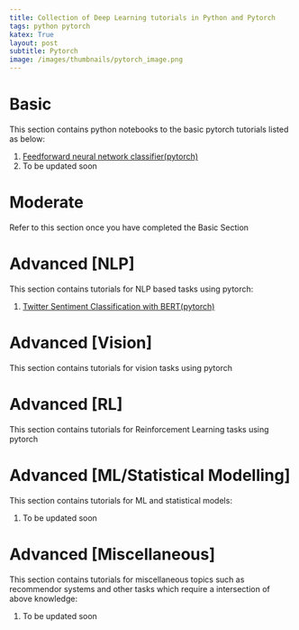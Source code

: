 ```yaml
---
title: Collection of Deep Learning tutorials in Python and Pytorch
tags: python pytorch
katex: True
layout: post
subtitle: Pytorch
image: /images/thumbnails/pytorch_image.png
---
```


# Basic

This section contains python notebooks to the basic pytorch tutorials listed
as below:

1. [Feedforward neural network classifier(pytorch)](https://github.com/vishwajit-vishnu/pytorch_tutorials/blob/main/Notebooks/MNIST_FFN_classification.ipynb)
2. To be updated soon

# Moderate

Refer to this section once you have completed
the Basic Section

# Advanced [NLP]

This section contains tutorials for NLP based
tasks using pytorch:

1. [Twitter Sentiment Classification with BERT(pytorch)](https://github.com/vishwajit-vishnu/pytorch_tutorials/blob/main/Notebooks/Twotter_sentiment_classification_with_bert.ipynb)

# Advanced [Vision]

This section contains tutorials for vision tasks
using pytorch

# Advanced [RL]

This section contains tutorials for Reinforcement
Learning tasks using pytorch


# Advanced [ML/Statistical Modelling]

This section contains tutorials for ML and 
statistical models:

1. To be updated soon

# Advanced [Miscellaneous]

This section contains tutorials for miscellaneous
topics such as recommendor systems and other tasks
which require a intersection of above knowledge:

1. To be updated soon
